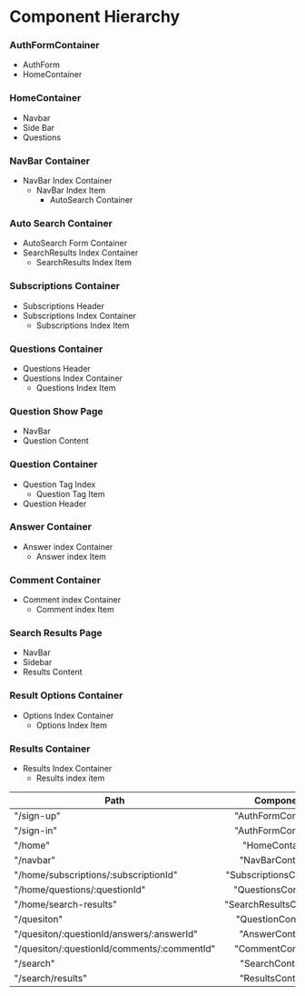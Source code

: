 # Component Hierarchy

### AuthFormContainer
  - AuthForm
  - HomeContainer

### HomeContainer
  - Navbar
  - Side Bar
  - Questions

### NavBar Container
  - NavBar Index Container
    - NavBar Index Item
      - AutoSearch Container

### Auto Search Container
  - AutoSearch Form Container
  - SearchResults Index Container
    - SearchResults Index Item

### Subscriptions Container
  - Subscriptions Header
  - Subscriptions Index Container
    - Subscriptions Index Item

### Questions Container
  - Questions Header
  - Questions Index Container
    - Questions Index Item

### Question Show Page
  - NavBar
  - Question Content

### Question Container
  - Question Tag Index
    - Question Tag Item
  - Question Header

### Answer Container
  - Answer index Container
    - Answer index Item

### Comment Container
  - Comment index Container
    - Comment index Item

### Search Results Page
  - NavBar
  - Sidebar
  - Results Content

### Result Options Container
  - Options Index Container
    - Options Index Item

### Results Container
  - Results Index Container
    - Results index item

| Path        | Component         |
| ------------- |:-------------:|
| "/sign-up"  |	"AuthFormContainer" |
| "/sign-in"  |	"AuthFormContainer" |
| "/home"  |	"HomeContainer" |
| "/navbar"  |	"NavBarContainer" |
| "/home/subscriptions/:subscriptionId"  |	"SubscriptionsContainer" |
| "/home/questions/:questionId"  |	"QuestionsContainer" |
| "/home/search-results"  |	"SearchResultsContainer" |
| "/quesiton"  |	"QuestionContainer" |
| "/quesiton/:questionId/answers/:answerId"  |	"AnswerContainer" |
| "/quesiton/:questionId/comments/:commentId"  |	"CommentContainer" |
| "/search"  |	"SearchContainer" |
| "/search/results"  |	"ResultsContainer" |
